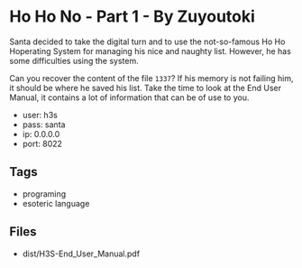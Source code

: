 # Ho Ho No - Part 1 - By Zuyoutoki
Santa decided to take the digital turn and to use the not-so-famous Ho Ho Hoperating System for managing his nice and naughty list. However, he has some difficulties using the system. 

Can you recover the content of the file `1337`? If his memory is not failing him, it should be where he saved his list. Take the time to look at the End User Manual, it contains a lot of information that can be of use to you.

 * user: h3s 
 * pass: santa 
 * ip: 0.0.0.0 
 * port: 8022

## Tags
 * programing
 * esoteric language

## Files
 * dist/H3S-End\_User\_Manual.pdf

